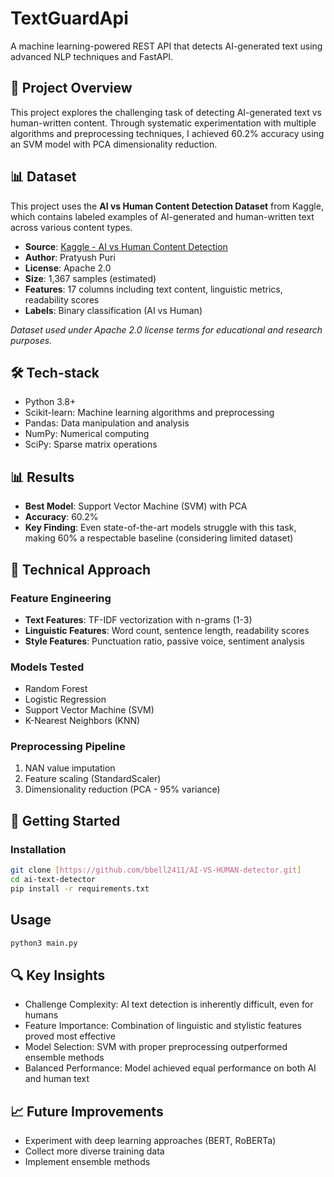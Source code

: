 # TextGuardApi

A machine learning-powered REST API that detects AI-generated text using advanced NLP techniques and FastAPI.

## 🎯 Project Overview

This project explores the challenging task of detecting AI-generated text vs human-written content. Through systematic experimentation with multiple algorithms and preprocessing techniques, I achieved 60.2% accuracy using an SVM model with PCA dimensionality reduction.

## 📊 Dataset

This project uses the **AI vs Human Content Detection Dataset** from Kaggle, which contains labeled examples of AI-generated and human-written text across various content types.

- **Source**: [Kaggle - AI vs Human Content Detection](https://www.kaggle.com/datasets/pratyushpuri/ai-vs-human-content-detection-1000-record-in-2025)
- **Author**: Pratyush Puri
- **License**: Apache 2.0
- **Size**: 1,367 samples (estimated)
- **Features**: 17 columns including text content, linguistic metrics, readability scores
- **Labels**: Binary classification (AI vs Human)

*Dataset used under Apache 2.0 license terms for educational and research purposes.*

## 🛠️ Tech-stack
- Python 3.8+
- Scikit-learn: Machine learning algorithms and preprocessing
- Pandas: Data manipulation and analysis
- NumPy: Numerical computing
- SciPy: Sparse matrix operations


## 📊 Results

- **Best Model**: Support Vector Machine (SVM) with PCA
- **Accuracy**: 60.2%
- **Key Finding**: Even state-of-the-art models struggle with this task, making 60% a respectable baseline (considering limited dataset)

## 🔧 Technical Approach

### Feature Engineering
- **Text Features**: TF-IDF vectorization with n-grams (1-3)
- **Linguistic Features**: Word count, sentence length, readability scores
- **Style Features**: Punctuation ratio, passive voice, sentiment analysis

### Models Tested
- Random Forest
- Logistic Regression  
- Support Vector Machine (SVM)
- K-Nearest Neighbors (KNN)

### Preprocessing Pipeline
1. NAN value imputation
2. Feature scaling (StandardScaler)
3. Dimensionality reduction (PCA - 95% variance)

## 🚀 Getting Started

### Installation
```bash
git clone [https://github.com/bbell2411/AI-VS-HUMAN-detector.git]
cd ai-text-detector
pip install -r requirements.txt
```

## Usage
```bash
python3 main.py
```
## 🔍 Key Insights
- Challenge Complexity: AI text detection is inherently difficult, even for humans
- Feature Importance: Combination of linguistic and stylistic features proved most effective
- Model Selection: SVM with proper preprocessing outperformed ensemble methods
- Balanced Performance: Model achieved equal performance on both AI and human text

## 📈 Future Improvements
- Experiment with deep learning approaches (BERT, RoBERTa)
- Collect more diverse training data
- Implement ensemble methods

